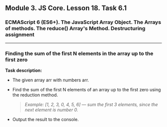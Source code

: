 ## Module 3. JS Core. Lesson 18. Task 6.1

### ECMAScript 6 (ES6+). The JavaScript Array Object. The Arrays of methods. The reduce() Array's Method. Destructuring assignment
***

### Finding the sum of the first N elements in the array up to the first zero

**Task description:**

- The given array arr with numbers arr.

- Find the sum of the first N elements of an array up to the first zero using the reduction method.

  > *Example: [1, 2, 3, 0, 4, 5, 6] — sum the first 3 elements, since the next element is number 0.*

- Output the result to the console.
